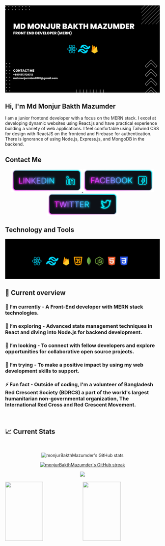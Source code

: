 ![cover](https://raw.githubusercontent.com/monjurBakthMazumder/monjurBakthMazumder/main/image/cover.png)

## Hi, I'm Md Monjur Bakth Mazumder

I am a junior frontend developer with a focus on the MERN stack. I excel at developing dynamic websites using React.js and have practical experience building a variety of web applications. I feel comfortable using Tailwind CSS for design with ReactJS on the frontend and Firebase for authentication. There is ignorance of using Node.js, Express.js, and MongoDB in the backend.

## Contact Me

<p align="center">
  <a href="https://www.linkedin.com/in/md-monjur-bakth-mazumder/" target="_blank">
    <img height="75" src="https://raw.githubusercontent.com/rokonroni/rokonroni/main/images/icons/Linkedin.png">
  </a>
  <a href="https://www.facebook.com/profile.php?id=100090451115337" target="_blank">
    <img height="75" src="https://raw.githubusercontent.com/rokonroni/rokonroni/main/images/icons/Facebook.png">
  </a>
  <a href="https://www.instagram.com/md_monjur_bakth_mazumder/" target="_blank">
    <img height="75" src="https://raw.githubusercontent.com/rokonroni/rokonroni/main/images/icons/Twitter.png">
  </a>
</p>

## Technology and Tools

![icon](https://raw.githubusercontent.com/monjurBakthMazumder/monjurBakthMazumder/main/image/icon.png)

## :eyes: Current overview

### 🔭 I’m currently - A Front-End developer with MERN stack technologies.

### 🌱 I’m exploring - Advanced state management techniques in React and diving into Node.js for backend development.

### 👯 I’m looking - To connect with fellow developers and explore opportunities for collaborative open source projects.

### 🤔 I’m trying - To make a positive impact by using my web development skills to support.

### ⚡ Fun fact - Outside of coding, I'm a volunteer of Bangladesh Red Crescent Society (BDRCS) a part of the world's largest humanitarian non-governmental organization, The International Red Cross and Red Crescent Movement.

<br />

## :chart_with_upwards_trend: Current Stats

<br />

<div align="center">

![monjurBakthMazumder's GitHub stats](https://github-readme-stats.vercel.app/api?username=monjurBakthMazumder&show_icons=true&theme=transparent)

</div>
<p align="center">
  <a href="https://github.com/monjurBakthMazumder">
    <img src="https://github-readme-streak-stats.herokuapp.com/?user=rokonroni&theme=radical&border=7F3FBF&background=0D1117" alt="monjurBakthMazumder's GitHub streak"/>
  </a>
</p>

<p align="center">
  <a href="https://github.com/monjurBakthMazumder">
    <img src="https://github-profile-summary-cards.vercel.app/api/cards/profile-details?username=rokonroni&theme=outrun"/>
  </a>
</p>

<a> 
    <a href="https://github.com/monjurBakthMazumder"><img  src="https://github-profile-summary-cards.vercel.app/api/cards/stats?username=rokonroni&theme=outrun" height="192px" width="49.5%"/></a>
  <a href="https://github.com/monjurBakthMazumder"><img src="https://github-profile-summary-cards.vercel.app/api/cards/productive-time?username=rokonroni&theme=outrun&utcOffset=8" height="192px" width="49.5%"/></a>
  <br/>
</a>
</br>

<!--
**monjurBakthMazumder/monjurBakthMazumder** is a ✨ _special_ ✨ repository because its `README.md` (this file) appears on your GitHub profile.

Here are some ideas to get you started:

- 🔭 I’m currently working on ...
- 🌱 I’m currently learning ...
- 👯 I’m looking to collaborate on ...
- 🤔 I’m looking for help with ...
- 💬 Ask me about ...
- 📫 How to reach me: ...
- 😄 Pronouns: ...
- ⚡ Fun fact: ...
-->

